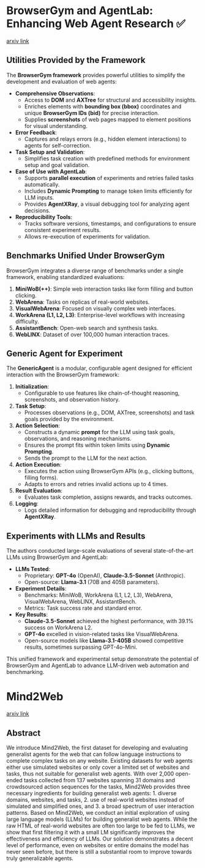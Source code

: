 # BrowserGym and AgentLab: Enhancing Web Agent Research ✅
[arxiv link](https://arxiv.org/abs/2412.05467)

## Utilities Provided by the Framework
The **BrowserGym framework** provides powerful utilities to simplify the development and evaluation of web agents:
- **Comprehensive Observations**:
  - Access to **DOM** and **AXTree** for structural and accessibility insights.
  - Enriches elements with **bounding box (bbox)** coordinates and unique **BrowserGym IDs (bid)** for precise interaction.
  - Supplies **screenshots** of web pages mapped to element positions for visual understanding.
- **Error Feedback**:
  - Captures and relays errors (e.g., hidden element interactions) to agents for self-correction.
- **Task Setup and Validation**:
  - Simplifies task creation with predefined methods for environment setup and goal validation.
- **Ease of Use with AgentLab**:
  - Supports **parallel execution** of experiments and retries failed tasks automatically.
  - Includes **Dynamic Prompting** to manage token limits efficiently for LLM inputs.
  - Provides **AgentXRay**, a visual debugging tool for analyzing agent decisions.
- **Reproducibility Tools**:
  - Tracks software versions, timestamps, and configurations to ensure consistent experiment results.
  - Allows re-execution of experiments for validation.

## Benchmarks Unified Under BrowserGym
BrowserGym integrates a diverse range of benchmarks under a single framework, enabling standardized evaluations:
1. **MiniWoB(++)**: Simple web interaction tasks like form filling and button clicking.
2. **WebArena**: Tasks on replicas of real-world websites.
3. **VisualWebArena**: Focused on visually complex web interfaces.
4. **WorkArena (L1, L2, L3)**: Enterprise-level workflows with increasing difficulty.
5. **AssistantBench**: Open-web search and synthesis tasks.
6. **WebLINX**: Dataset of over 100,000 human interaction traces.


## Generic Agent for Experiment
The **GenericAgent** is a modular, configurable agent designed for efficient interaction with the BrowserGym framework:
1. **Initialization**:
   - Configurable to use features like chain-of-thought reasoning, screenshots, and observation history.
2. **Task Setup**:
   - Processes observations (e.g., DOM, AXTree, screenshots) and task goals provided by the environment.
3. **Action Selection**:
   - Constructs a dynamic **prompt** for the LLM using task goals, observations, and reasoning mechanisms.
   - Ensures the prompt fits within token limits using **Dynamic Prompting**.
   - Sends the prompt to the LLM for the next action.
4. **Action Execution**:
   - Executes the action using BrowserGym APIs (e.g., clicking buttons, filling forms).
   - Adapts to errors and retries invalid actions up to 4 times.
5. **Result Evaluation**:
   - Evaluates task completion, assigns rewards, and tracks outcomes.
6. **Logging**:
   - Logs detailed information for debugging and reproducibility through **AgentXRay**.


## Experiments with LLMs and Results
The authors conducted large-scale evaluations of several state-of-the-art LLMs using BrowserGym and AgentLab:
- **LLMs Tested**:
  - Proprietary: **GPT-4o** (OpenAI), **Claude-3.5-Sonnet** (Anthropic).
  - Open-source: **Llama-3.1** (70B and 405B parameters).
- **Experiment Details**:
  - Benchmarks: MiniWoB, WorkArena (L1, L2, L3), WebArena, VisualWebArena, WebLINX, AssistantBench.
  - Metrics: Task success rate and standard error.
- **Key Results**:
  - **Claude-3.5-Sonnet** achieved the highest performance, with 39.1% success on WorkArena L2.
  - **GPT-4o** excelled in vision-related tasks like VisualWebArena.
  - Open-source models like **Llama-3.1-405B** showed competitive results, sometimes surpassing GPT-4o-Mini.

This unified framework and experimental setup demonstrate the potential of BrowserGym and AgentLab to advance LLM-driven web automation and benchmarking.


# Mind2Web
[arxiv link](https://arxiv.org/abs/2306.06070)

## Abstract
We introduce Mind2Web, the first dataset for developing and evaluating generalist agents for the web that can follow language instructions to complete complex tasks on any website. Existing datasets for web agents either use simulated websites or only cover a limited set of websites and tasks, thus not suitable for generalist web agents. With over 2,000 open-ended tasks collected from 137 websites spanning 31 domains and crowdsourced action sequences for the tasks, Mind2Web provides three necessary ingredients for building generalist web agents: 1. diverse domains, websites, and tasks, 2. use of real-world websites instead of simulated and simplified ones, and 3. a broad spectrum of user interaction patterns. Based on Mind2Web, we conduct an initial exploration of using large language models (LLMs) for building generalist web agents. While the raw HTML of real-world websites are often too large to be fed to LLMs, we show that first filtering it with a small LM significantly improves the effectiveness and efficiency of LLMs. Our solution demonstrates a decent level of performance, even on websites or entire domains the model has never seen before, but there is still a substantial room to improve towards truly generalizable agents.

